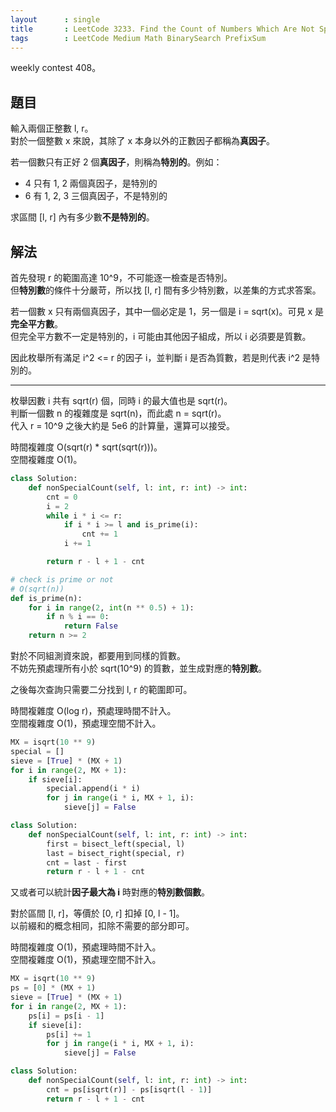 ```yaml
---
layout      : single
title       : LeetCode 3233. Find the Count of Numbers Which Are Not Special
tags        : LeetCode Medium Math BinarySearch PrefixSum
---
```

weekly contest 408。  

## 題目

輸入兩個正整數 l, r。  
對於一個整數 x 來說，其除了 x 本身以外的正數因子都稱為**真因子**。  

若一個數只有正好 2 個**真因子**，則稱為**特別的**。例如：  

- 4 只有 1, 2 兩個真因子，是特別的  
- 6 有 1, 2, 3 三個真因子，不是特別的  

求區間 [l, r] 內有多少數**不是特別的**。  

## 解法

首先發現 r 的範圍高達 10^9，不可能逐一檢查是否特別。  
但**特別數**的條件十分嚴苛，所以找 [l, r] 間有多少特別數，以差集的方式求答案。  

若一個數 x 只有兩個真因子，其中一個必定是 1，另一個是 i = sqrt(x)。可見 x 是**完全平方數**。  
但完全平方數不一定是特別的，i 可能由其他因子組成，所以 i 必須要是質數。  

因此枚舉所有滿足 i^2 <= r 的因子 i，並判斷 i 是否為質數，若是則代表 i^2 是特別的。  

---

枚舉因數 i 共有 sqrt(r) 個，同時 i 的最大值也是 sqrt(r)。  
判斷一個數 n 的複雜度是 sqrt(n)，而此處 n = sqrt(r)。  
代入 r = 10^9 之後大約是 5e6 的計算量，還算可以接受。  

時間複雜度 O(sqrt(r) \* sqrt(sqrt(r)))。  
空間複雜度 O(1)。  

```python
class Solution:
    def nonSpecialCount(self, l: int, r: int) -> int:
        cnt = 0
        i = 2
        while i * i <= r:
            if i * i >= l and is_prime(i):
                cnt += 1
            i += 1

        return r - l + 1 - cnt

# check is prime or not
# O(sqrt(n))
def is_prime(n):
    for i in range(2, int(n ** 0.5) + 1):
        if n % i == 0:
            return False
    return n >= 2
```

對於不同組測資來說，都要用到同樣的質數。  
不妨先預處理所有小於 sqrt(10^9) 的質數，並生成對應的**特別數**。  

之後每次查詢只需要二分找到 l, r 的範圍即可。  

時間複雜度 O(log r)，預處理時間不計入。  
空間複雜度 O(1)，預處理空間不計入。  

```python
MX = isqrt(10 ** 9)
special = []
sieve = [True] * (MX + 1)
for i in range(2, MX + 1):
    if sieve[i]:
        special.append(i * i)
        for j in range(i * i, MX + 1, i):
            sieve[j] = False

class Solution:
    def nonSpecialCount(self, l: int, r: int) -> int:
        first = bisect_left(special, l)
        last = bisect_right(special, r)
        cnt = last - first
        return r - l + 1 - cnt
```

又或者可以統計**因子最大為 i** 時對應的**特別數個數**。  

對於區間 [l, r]，等價於 [0, r] 扣掉 [0, l - 1]。  
以前綴和的概念相同，扣除不需要的部分即可。  

時間複雜度 O(1)，預處理時間不計入。  
空間複雜度 O(1)，預處理空間不計入。  

```python
MX = isqrt(10 ** 9)
ps = [0] * (MX + 1)
sieve = [True] * (MX + 1)
for i in range(2, MX + 1):
    ps[i] = ps[i - 1]
    if sieve[i]:
        ps[i] += 1
        for j in range(i * i, MX + 1, i):
            sieve[j] = False

class Solution:
    def nonSpecialCount(self, l: int, r: int) -> int:
        cnt = ps[isqrt(r)] - ps[isqrt(l - 1)]
        return r - l + 1 - cnt
```
